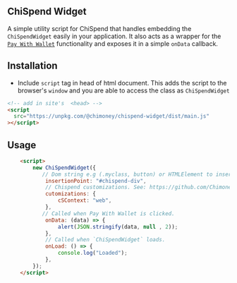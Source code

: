 ## ChiSpend Widget

A simple utility script for ChiSpend that handles embedding the `ChiSpendWidget` easily in your application. It also acts as a wrapper for the [`Pay With Wallet`](https://github.com/Chimoney/chispend-integration-examples/tree/main/web#-external-wallet-integration) functionality and exposes it in a simple `onData` callback.

## Installation

- Include `script` tag in head of html document.
 This adds the script to the browser's `window` and you are able to access the class as `ChiSpendWidget`

```html
<!-- add in site's  <head> -->
<script
  src="https://unpkg.com/@chimoney/chispend-widget/dist/main.js"
></script>
```


## Usage

```html
    <script>
        new ChiSpendWidget({
           // Dom string e.g (.myclass, button) or HTMLElement to insert ChiSpend
            insertionPoint: "#chispend-div", 
            // Chispend customizations. See: https://github.com/Chimoney/chispend-integration-examples/tree/main/web#customizing-chispend
            cutomizations: {
                cSContext: "web",
            },
           // Called when Pay With Wallet is clicked.
            onData: (data) => {
                alert(JSON.stringify(data, null , 2));
            },
            // Called when `ChiSpendWidget` loads.
            onLoad: () => {
                console.log("Loaded");
            },
        }); 
    </script>
```
